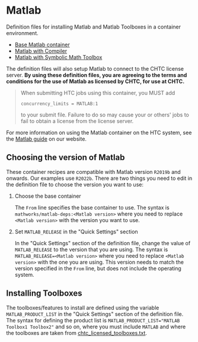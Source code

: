 <!--
   Copyright 2024, Center for High Throughput Computing, University of Wisconsin - Madison

   Licensed under the Apache License, Version 2.0 (the "License");
   you may not use this file except in compliance with the License.
   You may obtain a copy of the License at

       http://www.apache.org/licenses/LICENSE-2.0

   Unless required by applicable law or agreed to in writing, software
   distributed under the License is distributed on an "AS IS" BASIS,
   WITHOUT WARRANTIES OR CONDITIONS OF ANY KIND, either express or implied.
   See the License for the specific language governing permissions and
   limitations under the License.
-->

# Matlab

Definition files for installing Matlab and Matlab Toolboxes in a container environment.

* [Base Matlab container](./base-matlab)
* [Matlab with Compiler](./mcc-compiler)
* [Matlab with Symbolic Math Toolbox](./symbolic-math)

The definition files will also setup Matlab to connect to the CHTC license server.
**By using these definition files, you are agreeing to the terms and conditions for the use of Matlab as licensed by CHTC, for use at CHTC.**

> When submitting HTC jobs using this container, you MUST add 
> 
> ```
> concurrency_limits = MATLAB:1
> ```
> 
> to your submit file. Failure to do so may cause your or others' jobs to fail to obtain a license from the license server.

For more information on using the Matlab container on the HTC system, see the [Matlab guide](https://chtc.cs.wisc.edu/uw-research-computing/software-overview-htc#matlab-quickstart) on our website.

## Choosing the version of Matlab

These container recipes are compatible with Matlab version `R2019b` and onwards.
Our examples use `R2022b`.
There are two things you need to edit in the definition file to choose the version you want to use:

1. Choose the base container

   The `From` line specifies the base container to use.
   The syntax is `mathworks/matlab-deps:<Matlab version>` where you need to replace `<Matlab version>` with the version you want to use.

2. Set `MATLAB_RELEASE` in the "Quick Settings" section

   In the "Quick Settings" section of the definition file, change the value of `MATLAB_RELEASE` to the version that you are using.
   The syntax is `MATLAB_RELEASE=<Matlab version>` where you need to replace `<Matlab version>` with the one you are using. 
   This version needs to match the version specified in the `From` line, but does not include the operating system.

## Installing Toolboxes

The toolboxes/features to install are defined using the variable `MATLAB_PRODUCT_LIST` in the "Quick Settings" section of the definition file.
The syntax for defining the product list is `MATLAB_PRODUCT_LIST="MATLAB Toolbox1 Toolbox2"` and so on, where you must include `MATLAB` and where the toolboxes are taken from [chtc_licensed_toolboxes.txt](./chtc_licensed_toolboxes.txt).
